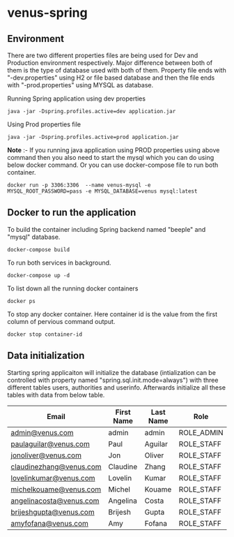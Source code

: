 # venus-spring

## Environment 
There are two different properties files are being used for Dev and Production environment respectively. Major difference between both of them is the type of database used with both of them. Property file ends with "-dev.properties" using H2 or file based database and then the file ends with "-prod.properties" using MYSQL as database.

Running Spring application using dev properties 

```
java -jar -Dspring.profiles.active=dev application.jar
```

Using Prod properties file
```
java -jar -Dspring.profiles.active=prod application.jar
```

**Note** :- If you running java application using PROD properties using above command then you also need to start the mysql which you can do using below docker command. Or you can use docker-compose file to run both container.

```
docker run -p 3306:3306  --name venus-mysql -e MYSQL_ROOT_PASSWORD=pass -e MYSQL_DATABASE=venus mysql:latest
```

## Docker to run the application

To build the container including Spring backend named "beeple" and "mysql" database.
```
docker-compose build
```
To run both services in background.
```
docker-compose up -d
```
To list down all the running docker containers
```
docker ps
```
To stop any docker container. Here container id is the value from the first column of pervious command output.
```
docker stop container-id
```

## Data initialization

Starting spring applicaiton will initialize the database (intialization can be controlled with property named "spring.sql.init.mode=always") with three different tables users, authorities and userinfo. Afterwards initialize all these tables with data from below table.

| Email | First Name | Last Name | Role |
| --- | --- | --- | --- |
| admin@venus.com | admin | admin | ROLE_ADMIN
| paulaguilar@venus.com | Paul | Aguilar | ROLE_STAFF |
| jonoliver@venus.com | Jon | Oliver | ROLE_STAFF |
| claudinezhang@venus.com | Claudine |  Zhang | ROLE_STAFF |
| lovelinkumar@venus.com | Lovelin | Kumar | ROLE_STAFF |
| michelkouame@venus.com | Michel | Kouame | ROLE_STAFF |
| angelinacosta@venus.com | Angelina | Costa | ROLE_STAFF |
| brijeshgupta@venus.com | Brijesh | Gupta | ROLE_STAFF |
| amyfofana@venus.com | Amy | Fofana | ROLE_STAFF |
